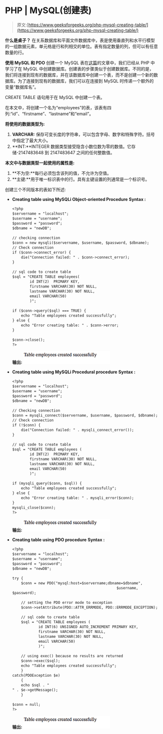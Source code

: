 # PHP | MySQL(创建表)

> 原文:[https://www.geeksforgeeks.org/php-mysql-creating-table/](https://www.geeksforgeeks.org/php-mysql-creating-table/)

**什么是桌子？**
在关系数据库和平面文件数据库中，表是使用垂直列和水平行模型的一组数据元素，单元格是行和列相交的单位。表有指定数量的列，但可以有任意数量的行。

**使用 MySQL 和 PDO**
创建一个 MySQL 表在[这篇](https://www.geeksforgeeks.org/php-mysql-creating-database/)的文章中，我们已经从 PHP 中学习了在 MySQL 中创建数据库。创建表的步骤类似于创建数据库。不同的是，我们将连接到现有的数据库，并在该数据库中创建一个表，而不是创建一个新的数据库。为了连接到现有的数据库，我们可以在连接到 MySQL 时传递一个额外的变量“数据库名”。

CREATE TABLE 语句用于在 MySQL 中创建一个表。

在本文中，将创建一个名为“employees”的表，该表有四列:“id”、“firstname”、“lastname”和“email”。

**将使用的数据类型为:**

1.  **VARCHAR:** 保存可变长度的字符串，可以包含字母、数字和特殊字符。括号中指定了最大大小。
2.  **INT:**INTEGER 数据类型接受隐含小数位数为零的数值。它存储-2147483648 到 2147483647 之间的任何整数值。

**本文中与数据类型一起使用的属性是:**

1.  **不为空:**每行必须包含该列的值，不允许为空值。
2.  **主键:**用于唯一标识表中的行。具有主键设置的列通常是一个标识号。

创建三个不同版本的表如下所述:

*   **Creating table using MySQLi Object-oriented Procedure**
    **Syntax :**

    ```
    <?php
    $servername = "localhost";
    $username = "username";
    $password = "password";
    $dbname = "newDB";

    // checking connection
    $conn = new mysqli($servername, $username, $password, $dbname);
    // Check connection
    if ($conn->connect_error) {
        die("Connection failed: " . $conn->connect_error);
    }

    // sql code to create table
    $sql = "CREATE TABLE employees(
            id INT(2)  PRIMARY KEY, 
            firstname VARCHAR(30) NOT NULL,
            lastname VARCHAR(30) NOT NULL,
            email VARCHAR(50)
            )";

    if ($conn->query($sql) === TRUE) {
        echo "Table employees created successfully";
    } else {
        echo "Error creating table: " . $conn->error;
    }

    $conn->close();
    ?>

    ```

    **输出:**
    ![](img/1770ca93a6bcc984765a785d634e7524.png)

*   **Creating table using MySQLi Procedural procedure**
    **Syntax :**

    ```
    <?php
    $servername = "localhost";
    $username = "username";
    $password = "password";
    $dbname = "newDB";

    // Checking connection
    $conn = mysqli_connect($servername, $username, $password, $dbname);
    // Check connection
    if (!$conn) {
        die("Connection failed: " . mysqli_connect_error());
    }

    // sql code to create table
    $sql = "CREATE TABLE employees (
            id INT(2)  PRIMARY KEY, 
            firstname VARCHAR(30) NOT NULL,
            lastname VARCHAR(30) NOT NULL,
            email VARCHAR(50)
            )";

    if (mysqli_query($conn, $sql)) {
        echo "Table employees created successfully";
    } else {
        echo "Error creating table: " . mysqli_error($conn);
    }
    mysqli_close($conn);
    ?>

    ```

    **输出:**
    ![](img/1770ca93a6bcc984765a785d634e7524.png)

*   **Creating table using PDO procedure**
    **Syntax :**

    ```
    <?php
    $servername = "localhost";
    $username = "username";
    $password = "password";
    $dbname = "newDB";

    try {
        $conn = new PDO("mysql:host=$servername;dbname=$dbname", 
                                                    $username, $password);

        // setting the PDO error mode to exception
        $conn->setAttribute(PDO::ATTR_ERRMODE, PDO::ERRMODE_EXCEPTION);

        // sql code to create table
        $sql = "CREATE TABLE employees (
                id INT(6) UNSIGNED AUTO_INCREMENT PRIMARY KEY, 
                firstname VARCHAR(30) NOT NULL,
                lastname VARCHAR(30) NOT NULL,
                email VARCHAR(50)
                )";

        // using exec() because no results are returned
        $conn->exec($sql);
        echo "Table employees created successfully";
        }
    catch(PDOException $e)
        {
        echo $sql . "
    " . $e->getMessage();
        }

    $conn = null;
    ?>

    ```

    **输出:**
    ![](img/1770ca93a6bcc984765a785d634e7524.png)